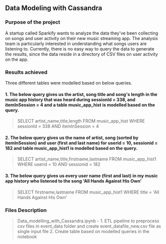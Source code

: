 ## Data Modeling with Cassandra

### Purpose of the project

A startup called Sparkify wants to analyze the data they've been collecting on songs and user activity on their new music streaming app. The analysis team is particularly interested in understanding what songs users are listening to. Currently, there is no easy way to query the data to generate the results, since the data reside in a directory of CSV files on user activity on the app.

### Results achieved

Three different tables were modelled based on below queries.

#### 1. The below query gives us the artist, song title and song's length in the music app history that was heard during sessionId = 338, and itemInSession  = 4 and a table music_app_hist is modelled based on the query.
>SELECT artist_name,title,length 
FROM music_app_hist 
WHERE sessionId = 338 AND itemInSession = 4

#### 2. The below query gives us the name of artist, song (sorted by itemInSession) and user (first and last name) for userid = 10, sessionid = 182 and table music_app_hist1 is modelled based on the query.
>SELECT artist_name,title,firstname,lastname
FROM music_app_hist1 
WHERE userid = 10 AND sessionid = 182

#### 3. The below query gives us every user name (first and last) in my music app history who listened to the song 'All Hands Against His Own'
>SELECT firstname,lastname
FROM music_app_hist1 
WHERE title = 'All Hands Against His Own'

### Files Description

> Data_modelling_with_Cassandra.ipynb - 1. ETL pipeline to preprocess csv files in event_data folder and create event_datafile_new.csv file as single input file 2. Create table based on modelled queries in the notebook 

